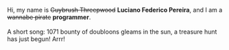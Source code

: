 Hi, my name is ~~Guybrush Threepwood~~ **Luciano Federico Pereira**, and I am a ~~wannabe pirate~~ **programmer**.<br><br>A short song: 1071 bounty of doubloons gleams in the sun, a treasure hunt has just begun! Arrr!
